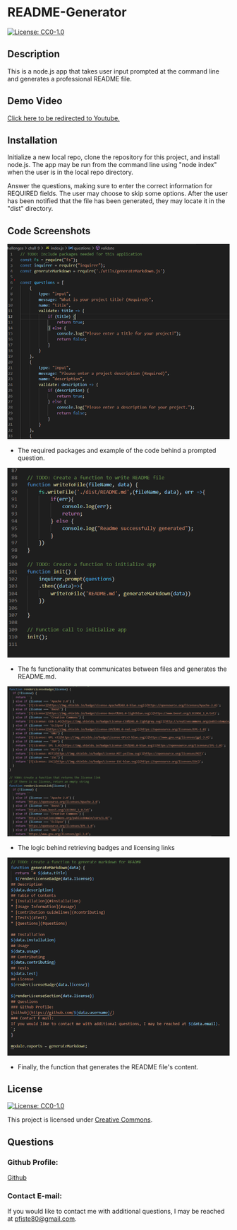 # README-Generator
  [![License: CC0-1.0](https://img.shields.io/badge/License-CC0%201.0-lightgrey.svg)](http://creativecommons.org/publicdomain/zero/1.0/)
## Description
This is a node.js app that takes user input prompted at the command line and generates a professional README file.

## Demo Video

[Click here to be redirected to Youtube.](https://www.youtube.com/watch?v=SG3KzGSUSL4)

## Installation
Initialize a new local repo, clone the repository for this project, and install node.js. The app may be run from the command line using "node index" when the user is in the local repo directory.

Answer the questions, making sure to enter the correct information for REQUIRED fields. The user may choose to skip some options. After the user has been notified that the file has been generated, they may locate it in the "dist" directory.

## Code Screenshots
![image](https://github.com/Pfizzz/portfolio-generator/blob/9b9ccd5740e07bbf7535eb7ce84ade6076337639/images/SS1.png)
* The required packages and example of the code behind a prompted question.

![image](https://github.com/Pfizzz/portfolio-generator/blob/9b9ccd5740e07bbf7535eb7ce84ade6076337639/images/SS2.png)
* The fs functionality that communicates between files and generates the README.md.

![image](https://github.com/Pfizzz/portfolio-generator/blob/9b9ccd5740e07bbf7535eb7ce84ade6076337639/images/SS4.png)
* The logic behind retrieving badges and licensing links

![image](https://github.com/Pfizzz/portfolio-generator/blob/9b9ccd5740e07bbf7535eb7ce84ade6076337639/images/SS3.png)
* Finally, the function that generates the README file's content.

## License
[![License: CC0-1.0](https://img.shields.io/badge/License-CC0%201.0-lightgrey.svg)](http://creativecommons.org/publicdomain/zero/1.0/)

This project is licensed under [Creative Commons](http://creativecommons.org/publicdomain/zero/1.0/).

## Questions
### Github Profile: 
[Github](https://github.com/pfizzz/)
### Contact E-mail: 
If you would like to contact me with additional questions, I may be reached at pfiste80@gmail.com.
